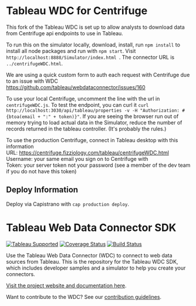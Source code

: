 # Tableau WDC for Centrifuge

This fork of the Tableau WDC is set up to allow analysts to download data from Centrifuge api endpoints to use in Tableau.  

To run this on the simulator locally, download, install, run `npm install` to install all node packages and run with `npm start`. Visit `http://localhost:8888/Simulator/index.html
`. The connector URL is `../centrifugeWDC.html`.  

We are using a quick custom form to auth each request with Centrifuge due to an issue with WDC https://github.com/tableau/webdataconnector/issues/160  

To use your local Centrifuge, uncomment the line with the url in `centrifugeWDC.js`. To test the endpoint, you can curl it `curl http://localhost:3030/api/tableau/properties -v -H "Authorization: #{btoa(email + ":" + token)}"`. If you are seeing the browser run out of memory trying to load actual data in the Simulator, reduce the number of records returned in the tableau controller. (It's probably the rules.)  

To use the production Centrifuge, connect in Tableau desktop with this information  
URL: https://centrifuge.fizziology.com/tableau/centrifugeWDC.html  
Username: your same email you sign on to Centrifuge with  
Token: your server token not your password (see a member of the dev team if you do not have this token)  

## Deploy Information

Deploy via Capistrano with `cap production deploy`.

# Tableau Web Data Connector SDK
[![Tableau Supported](https://img.shields.io/badge/Support%20Level-Tableau%20Supported-53bd92.svg)](https://www.tableau.com/support-levels-it-and-developer-tools) [![Coverage Status](https://coveralls.io/repos/github/tableau/webdataconnector/badge.svg?branch=master)](https://coveralls.io/github/tableau/webdataconnector?branch=master) [![Build Status](https://travis-ci.org/tableau/webdataconnector.svg?branch=master)](https://travis-ci.org/tableau/webdataconnector)

Use the Tableau Web Data Connector (WDC) to connect to web data sources from Tableau. This is the repository for the Tableau WDC SDK, which includes developer samples and a simulator to help you create your connectors.

[Visit the project website and documentation here](https://tableau.github.io/webdataconnector/).

Want to contribute to the WDC? See our [contribution guidelines](http://tableau.github.io/).
